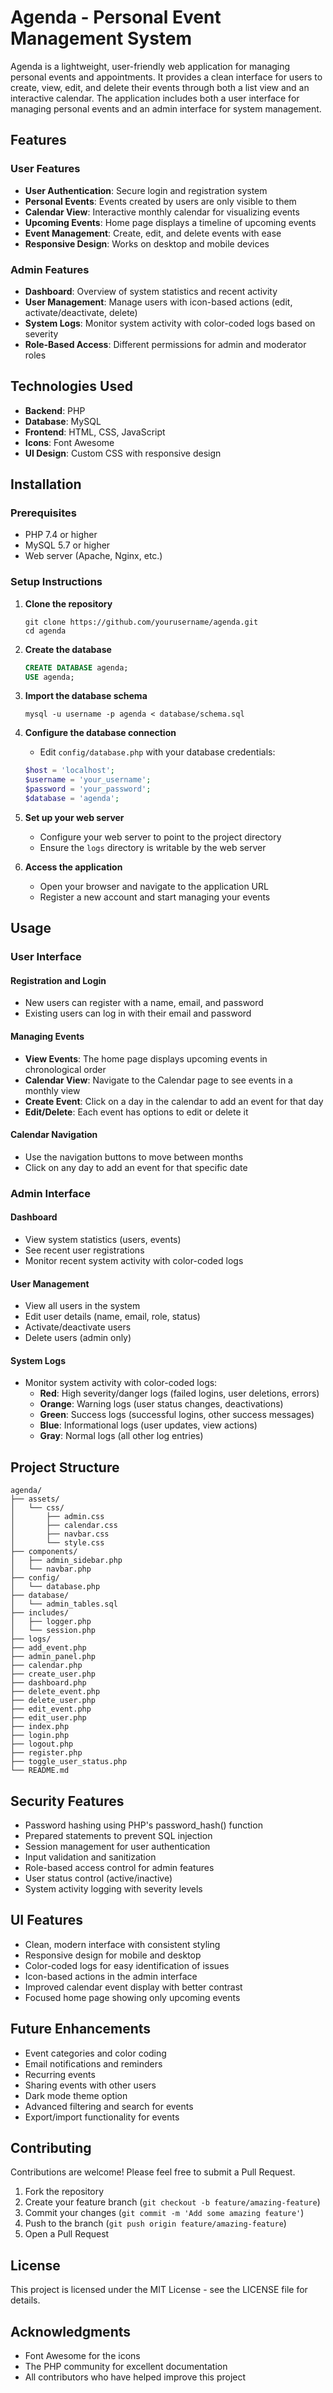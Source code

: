# Agenda - Personal Event Management System

Agenda is a lightweight, user-friendly web application for managing personal events and appointments. It provides a clean interface for users to create, view, edit, and delete their events through both a list view and an interactive calendar. The application includes both a user interface for managing personal events and an admin interface for system management.


## Features

### User Features

- **User Authentication**: Secure login and registration system
- **Personal Events**: Events created by users are only visible to them
- **Calendar View**: Interactive monthly calendar for visualizing events
- **Upcoming Events**: Home page displays a timeline of upcoming events
- **Event Management**: Create, edit, and delete events with ease
- **Responsive Design**: Works on desktop and mobile devices

### Admin Features

- **Dashboard**: Overview of system statistics and recent activity
- **User Management**: Manage users with icon-based actions (edit, activate/deactivate, delete)
- **System Logs**: Monitor system activity with color-coded logs based on severity
- **Role-Based Access**: Different permissions for admin and moderator roles

## Technologies Used

- **Backend**: PHP
- **Database**: MySQL
- **Frontend**: HTML, CSS, JavaScript
- **Icons**: Font Awesome
- **UI Design**: Custom CSS with responsive design

## Installation

### Prerequisites

- PHP 7.4 or higher
- MySQL 5.7 or higher
- Web server (Apache, Nginx, etc.)

### Setup Instructions

1. **Clone the repository**

   ```
   git clone https://github.com/yourusername/agenda.git
   cd agenda
   ```

2. **Create the database**

   ```sql
   CREATE DATABASE agenda;
   USE agenda;
   ```

3. **Import the database schema**

   ```
   mysql -u username -p agenda < database/schema.sql
   ```

4. **Configure the database connection**

   - Edit `config/database.php` with your database credentials:

   ```php
   $host = 'localhost';
   $username = 'your_username';
   $password = 'your_password';
   $database = 'agenda';
   ```

5. **Set up your web server**

   - Configure your web server to point to the project directory
   - Ensure the `logs` directory is writable by the web server

6. **Access the application**
   - Open your browser and navigate to the application URL
   - Register a new account and start managing your events

## Usage

### User Interface

#### Registration and Login

- New users can register with a name, email, and password
- Existing users can log in with their email and password

#### Managing Events

- **View Events**: The home page displays upcoming events in chronological order
- **Calendar View**: Navigate to the Calendar page to see events in a monthly view
- **Create Event**: Click on a day in the calendar to add an event for that day
- **Edit/Delete**: Each event has options to edit or delete it

#### Calendar Navigation

- Use the navigation buttons to move between months
- Click on any day to add an event for that specific date

### Admin Interface

#### Dashboard

- View system statistics (users, events)
- See recent user registrations
- Monitor recent system activity with color-coded logs

#### User Management

- View all users in the system
- Edit user details (name, email, role, status)
- Activate/deactivate users
- Delete users (admin only)

#### System Logs

- Monitor system activity with color-coded logs:
  - **Red**: High severity/danger logs (failed logins, user deletions, errors)
  - **Orange**: Warning logs (user status changes, deactivations)
  - **Green**: Success logs (successful logins, other success messages)
  - **Blue**: Informational logs (user updates, view actions)
  - **Gray**: Normal logs (all other log entries)

## Project Structure

```
agenda/
├── assets/
│   └── css/
│       ├── admin.css
│       ├── calendar.css
│       ├── navbar.css
│       └── style.css
├── components/
│   ├── admin_sidebar.php
│   └── navbar.php
├── config/
│   └── database.php
├── database/
│   └── admin_tables.sql
├── includes/
│   ├── logger.php
│   └── session.php
├── logs/
├── add_event.php
├── admin_panel.php
├── calendar.php
├── create_user.php
├── dashboard.php
├── delete_event.php
├── delete_user.php
├── edit_event.php
├── edit_user.php
├── index.php
├── login.php
├── logout.php
├── register.php
├── toggle_user_status.php
└── README.md
```

## Security Features

- Password hashing using PHP's password_hash() function
- Prepared statements to prevent SQL injection
- Session management for user authentication
- Input validation and sanitization
- Role-based access control for admin features
- User status control (active/inactive)
- System activity logging with severity levels

## UI Features

- Clean, modern interface with consistent styling
- Responsive design for mobile and desktop
- Color-coded logs for easy identification of issues
- Icon-based actions in the admin interface
- Improved calendar event display with better contrast
- Focused home page showing only upcoming events

## Future Enhancements

- Event categories and color coding
- Email notifications and reminders
- Recurring events
- Sharing events with other users
- Dark mode theme option
- Advanced filtering and search for events
- Export/import functionality for events

## Contributing

Contributions are welcome! Please feel free to submit a Pull Request.

1. Fork the repository
2. Create your feature branch (`git checkout -b feature/amazing-feature`)
3. Commit your changes (`git commit -m 'Add some amazing feature'`)
4. Push to the branch (`git push origin feature/amazing-feature`)
5. Open a Pull Request

## License

This project is licensed under the MIT License - see the LICENSE file for details.

## Acknowledgments

- Font Awesome for the icons
- The PHP community for excellent documentation
- All contributors who have helped improve this project
